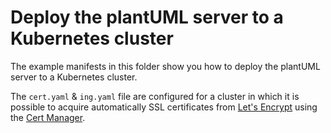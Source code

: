 # Deploy the plantUML server to a Kubernetes cluster

The example manifests in this folder show you how to deploy the plantUML server to a Kubernetes cluster.

The `cert.yaml` & `ing.yaml` file are configured for a cluster in which it is possible to acquire automatically SSL certificates from [Let's Encrypt](https://letsencrypt.org/) using the [Cert Manager](https://github.com/jetstack/cert-manager).
